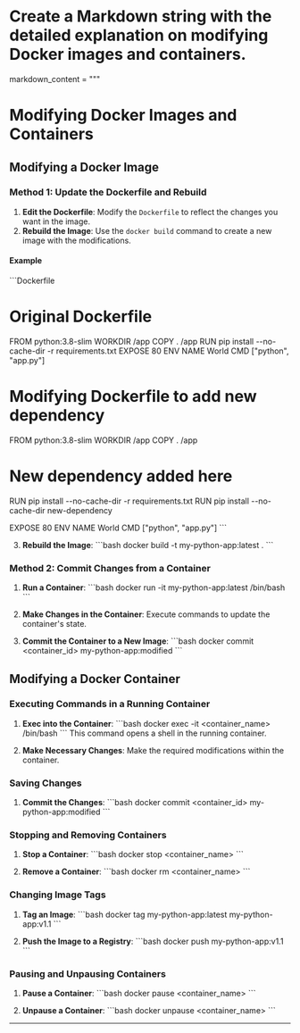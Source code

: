 # Create a Markdown string with the detailed explanation on modifying Docker images and containers.
markdown_content = """
# Modifying Docker Images and Containers

## Modifying a Docker Image

### Method 1: Update the Dockerfile and Rebuild

1. **Edit the Dockerfile**: Modify the `Dockerfile` to reflect the changes you want in the image.
2. **Rebuild the Image**: Use the `docker build` command to create a new image with the modifications.

#### Example
\`\`\`Dockerfile
# Original Dockerfile
FROM python:3.8-slim
WORKDIR /app
COPY . /app
RUN pip install --no-cache-dir -r requirements.txt
EXPOSE 80
ENV NAME World
CMD ["python", "app.py"]

# Modifying Dockerfile to add new dependency
FROM python:3.8-slim
WORKDIR /app
COPY . /app

# New dependency added here
RUN pip install --no-cache-dir -r requirements.txt
RUN pip install --no-cache-dir new-dependency

EXPOSE 80
ENV NAME World
CMD ["python", "app.py"]
\`\`\`

3. **Rebuild the Image**:
   \`\`\`bash
   docker build -t my-python-app:latest .
   \`\`\`

### Method 2: Commit Changes from a Container

1. **Run a Container**:
   \`\`\`bash
   docker run -it my-python-app:latest /bin/bash
   \`\`\`

2. **Make Changes in the Container**: Execute commands to update the container's state.

3. **Commit the Container to a New Image**:
   \`\`\`bash
   docker commit <container_id> my-python-app:modified
   \`\`\`

## Modifying a Docker Container

### Executing Commands in a Running Container

1. **Exec into the Container**:
   \`\`\`bash
   docker exec -it <container_name> /bin/bash
   \`\`\`
   This command opens a shell in the running container.

2. **Make Necessary Changes**: Make the required modifications within the container.

### Saving Changes

1. **Commit the Changes**:
   \`\`\`bash
   docker commit <container_id> my-python-app:modified
   \`\`\`

### Stopping and Removing Containers

1. **Stop a Container**:
   \`\`\`bash
   docker stop <container_name>
   \`\`\`

2. **Remove a Container**:
   \`\`\`bash
   docker rm <container_name>
   \`\`\`

### Changing Image Tags

1. **Tag an Image**:
   \`\`\`bash
   docker tag my-python-app:latest my-python-app:v1.1
   \`\`\`

2. **Push the Image to a Registry**:
   \`\`\`bash
   docker push my-python-app:v1.1
   \`\`\`

### Pausing and Unpausing Containers

1. **Pause a Container**:
   \`\`\`bash
   docker pause <container_name>
   \`\`\`

2. **Unpause a Container**:
   \`\`\`bash
   docker unpause <container_name>
   \`\`\`

---

